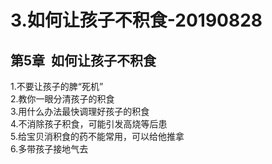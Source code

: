 # 3.如何让孩子不积食-20190828

<a name="tPz7T"></a>
## 第5章  如何让孩子不积食
1.不要让孩子的脾“死机”<br />2.教你一眼分清孩子的积食<br />3.用什么办法最快调理好孩子的积食<br />4.不消除孩子积食，可能引发高烧等后患<br />5.给宝贝消积食的药不能常用，可以给他推拿<br />6.多带孩子接地气去
